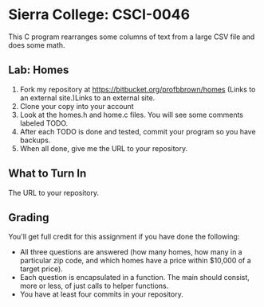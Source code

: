 # Sierra College: CSCI-0046
This C program rearranges some columns of text from a large CSV file and does some math.

## Lab: Homes

1. Fork my repository at https://bitbucket.org/profbbrown/homes (Links to an external site.)Links to an external site.
1. Clone your copy into your account
1. Look at the homes.h and home.c files. You will see some comments labeled TODO.
1. After each TODO is done and tested, commit your program so you have backups.
1. When all done, give me the URL to your repository.

## What to Turn In
The URL to your repository.

## Grading
You'll get full credit for this assignment if you have done the following:

* All three questions are answered (how many homes, how many in a particular zip code, and which homes have a price within $10,000 of a target price).
* Each question is encapsulated in a function. The main should consist, more or less, of just calls to helper functions.
* You have at least four commits in your repository.
